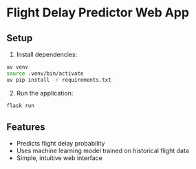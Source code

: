 # Flight Delay Predictor Web App

## Setup

1. Install dependencies:
```bash
uv venv
source .venv/bin/activate
uv pip install -r requirements.txt
```

2. Run the application:
```bash
flask run
```

## Features
- Predicts flight delay probability
- Uses machine learning model trained on historical flight data
- Simple, intuitive web interface
